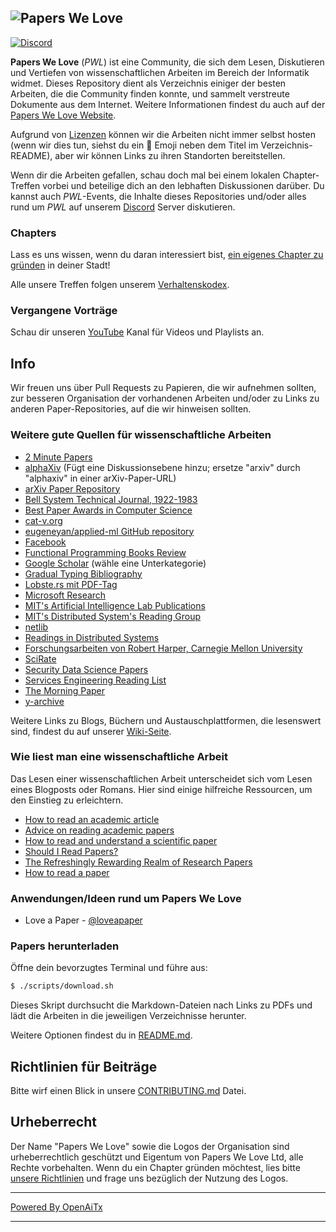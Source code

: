 ## ![Papers We Love](http://paperswelove.org/images/logo-top.svg)

 [![Discord](https://img.shields.io/static/v1?label=Discord&message=join%20us!&color=mediumslateblue)](https://discord.gg/Tu2VynkRWV)

**Papers We Love** (*PWL*) ist eine Community, die sich dem Lesen, Diskutieren und Vertiefen von wissenschaftlichen Arbeiten im Bereich der Informatik widmet. Dieses Repository dient als Verzeichnis einiger der besten Arbeiten, die die Community finden konnte, und sammelt verstreute Dokumente aus dem Internet. Weitere Informationen findest du auch auf der [Papers We Love Website](http://paperswelove.org/).

Aufgrund von [Lizenzen](https://github.com/papers-we-love/papers-we-love/blob/master/.github/CONTRIBUTING.md#respect-content-licenses) können wir die Arbeiten nicht immer selbst hosten (wenn wir dies tun, siehst du ein :scroll: Emoji neben dem Titel im Verzeichnis-README), aber wir können Links zu ihren Standorten bereitstellen.

Wenn dir die Arbeiten gefallen, schau doch mal bei einem lokalen Chapter-Treffen vorbei und beteilige dich an den lebhaften Diskussionen darüber. Du kannst auch *PWL*-Events, die Inhalte dieses Repositories und/oder alles rund um *PWL* auf unserem [Discord](https://discord.gg/Tu2VynkRWV) Server diskutieren.

### Chapters

Lass es uns wissen, wenn du daran interessiert bist, [ein eigenes Chapter zu gründen](https://github.com/papers-we-love/organizers) in deiner Stadt!

Alle unsere Treffen folgen unserem [Verhaltenskodex](CODE_OF_CONDUCT.md).

### Vergangene Vorträge

Schau dir unseren [YouTube](https://www.youtube.com/user/PapersWeLove) Kanal für Videos und Playlists an.

## Info

Wir freuen uns über Pull Requests zu Papieren, die wir aufnehmen sollten, zur besseren Organisation der vorhandenen Arbeiten und/oder zu Links zu anderen Paper-Repositories, auf die wir hinweisen sollten.

### Weitere gute Quellen für wissenschaftliche Arbeiten

* [2 Minute Papers](https://www.youtube.com/user/keeroyz)
* [alphaXiv](https://www.alphaxiv.org/) (Fügt eine Diskussionsebene hinzu; ersetze "arxiv" durch "alphaxiv" in einer arXiv-Paper-URL)
* [arXiv Paper Repository](http://arxiv.org/)
* [Bell System Technical Journal, 1922-1983](https://www.bell-labs.com/our-research/technical-journal/)
* [Best Paper Awards in Computer Science](http://jeffhuang.com/best_paper_awards.html)
* [cat-v.org](http://doc.cat-v.org/)
* [eugeneyan/applied-ml GitHub repository](https://github.com/eugeneyan/applied-ml)
* [Facebook](https://research.facebook.com/publications/)
* [Functional Programming Books Review](http://alexott.net/en/fp/books/)
* [Google Scholar](http://scholar.google.com/citations?view_op=top_venues&hl=en&vq=eng) (wähle eine Unterkategorie)
* [Gradual Typing Bibliography](http://samth.github.io/gradual-typing-bib/)
* [Lobste.rs mit PDF-Tag](https://lobste.rs/t/pdf)
* [Microsoft Research](https://www.microsoft.com/en-us/research/publications/)
* [MIT's Artificial Intelligence Lab Publications](http://dspace.mit.edu/handle/1721.1/39813)
* [MIT's Distributed System's Reading Group](http://dsrg.pdos.csail.mit.edu/)
* [netlib](http://www.netlib.org/)
* [Readings in Distributed Systems](http://christophermeiklejohn.com/distributed/systems/2013/07/12/readings-in-distributed-systems.html)
* [Forschungsarbeiten von Robert Harper, Carnegie Mellon University](https://www.cs.cmu.edu/~rwh/papers/index.html)
* [SciRate](https://scirate.com/)
* [Security Data Science Papers](http://www.covert.io/the-definitive-security-datascience-and-machinelearning-guide/)
* [Services Engineering Reading List](https://github.com/mmcgrana/services-engineering)
* [The Morning Paper](http://blog.acolyer.org/)
* [y-archive](http://yarchive.net/comp/index.html)

Weitere Links zu Blogs, Büchern und Austauschplattformen, die lesenswert sind, findest du auf unserer [Wiki-Seite](https://github.com/papers-we-love/papers-we-love/wiki/Other-Good-Sources-of-Reading-Material).

### Wie liest man eine wissenschaftliche Arbeit

Das Lesen einer wissenschaftlichen Arbeit unterscheidet sich vom Lesen eines Blogposts oder Romans. Hier sind einige hilfreiche Ressourcen, um den Einstieg zu erleichtern.

* [How to read an academic article](http://organizationsandmarkets.com/2010/08/31/how-to-read-an-academic-article/)
* [Advice on reading academic papers](https://userpages.umbc.edu/~akmassey/posts/2012-02-15-advice-on-reading-academic-papers.html)
* [How to read and understand a scientific paper](http://violentmetaphors.com/2013/08/25/how-to-read-and-understand-a-scientific-paper-2/)
* [Should I Read Papers?](http://michaelrbernste.in/2014/10/21/should-i-read-papers.html)
* [The Refreshingly Rewarding Realm of Research Papers](https://www.youtube.com/watch?v=8eRx5Wo3xYA)
* [How to read a paper](http://ccr.sigcomm.org/online/files/p83-keshavA.pdf)

### Anwendungen/Ideen rund um Papers We Love

* Love a Paper - [@loveapaper](https://twitter.com/loveapaper)

### Papers herunterladen

Öffne dein bevorzugtes Terminal und führe aus:

```bash
$ ./scripts/download.sh
```

Dieses Skript durchsucht die Markdown-Dateien nach Links zu PDFs und lädt die Arbeiten in die jeweiligen Verzeichnisse herunter.

Weitere Optionen findest du in [README.md](./scripts/README.md).

## Richtlinien für Beiträge

Bitte wirf einen Blick in unsere [CONTRIBUTING.md](https://github.com/papers-we-love/papers-we-love/blob/master/.github/CONTRIBUTING.md) Datei.

## Urheberrecht

Der Name "Papers We Love" sowie die Logos der Organisation sind urheberrechtlich geschützt und Eigentum von Papers We Love Ltd, alle Rechte vorbehalten. Wenn du ein Chapter gründen möchtest, lies bitte [unsere Richtlinien](https://github.com/papers-we-love/papers-we-love/wiki/Creating-a-PWL-chapter) und frage uns bezüglich der Nutzung des Logos.

---

[Powered By OpenAiTx](https://github.com/OpenAiTx/OpenAiTx)

---